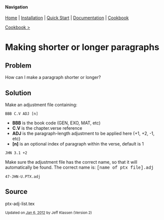 #### Navigation

[Home](../../home/README.md)  | [Installation](../../installation/README.md) | [Quick Start](../../quick-start/README.md) | [Documentation](../../documentation/README.md) | [Cookbook ](../README.md)

[Cookbook >](../README.md)


# <span class="entry-title">Making shorter or longer paragraphs</span>



## <a name="TOC-Problem">Problem</a>

<a name="TOC-Problem">

How can I make a paragraph shorter or longer?

</a>

## <a name="TOC-Problem"></a><a name="TOC-Solution">Solution</a>

<a name="TOC-Solution">

Make an adjustment file containing:

`BBB C.V ADJ [n]`


*   **BBB** is the book code (GEN, EXO, MAT, etc)
*   **C.V** is the chapter.verse reference
*   **ADJ** is the paragraph-length adjustment to be applied here (+1, +2, -1, etc)
*   **[n]** is an optional index of paragraph within the verse, default is 1

`JHN 3.1 +2`


Make sure the adjustment file has the correct name, so that it will automatically be found. The correct name is: <font face="'courier new', monospace">[name of ptx file].adj</font>

`47-JHN-U.PTX.adj`


## <a name="TOC-Solution"></a><a name="TOC-Source">Source</a>



ptx-adj-list.tex



<small>Updated on <abbr class="updated" title="2012-01-06T15:44:07.190Z">Jan 6, 2012</abbr> by <span class="author"><span class="vcard">Jeff Klassen</span> </span>(Version <span class="sites:revision">2</span>)</small>
